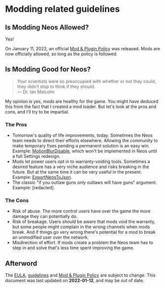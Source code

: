 # Modding related guidelines

## Is Modding Neos Allowed?

Yes!

On January 11, 2022, an official [Mod & Plugin Policy] was released. Mods are now officially allowed, so long as the policy is followed.

## Is Modding Good for Neos?

> Your scientists were so preoccupied with whether or not they could, they didn’t stop to think if they should.  
> — Dr. Ian Malcolm

My opinion is yes, mods are healthy for the game. You might have deduced this from the fact that I created a mod loader. But let's look at the pros and cons, and I'll try to be impartial.

### The Pros

- Tomorrow's quality of life improvements, today. Sometimes the Neos team needs to direct their efforts elsewhere. Allowing the community to make temporary fixes pending a permanent solution is an easy win. Example: [MotionBlurDisable](https://github.com/zkxs/MotionBlurDisable), which won't be implemented in Neos until a full Settings redesign.
- Mods let power users opt in to warranty-voiding tools. Sometimes a desired feature has a very niche audience and risks breaking in the future. But at the same time it can be very useful in the present. Example: [ExportNeosToJson](https://github.com/zkxs/ExportNeosToJson).
- The classic "if you outlaw guns only outlaws will have guns" argument. Example: \[redacted\].
<!-- - Potential to improve the game. If the planets align, what was once a mod could be integrated into the game proper. But let's be honest, it's going to be easier for Froox to build the feature himself than porting some random garbage code in from a mod... -->
<!-- - Possible source of new developers. If you're hiring someone to program for Neos... why not hire someone who's *already* programming for Neos? -->

### The Cons

- Risk of abuse. The more control users have over the game the more damage they can potentially do.
- Risk of breakage. Users *should* be aware that mods void the warranty, but some people might complain in the wrong channels when mods break. And if things go very wrong there's potential for a mod to break an unmodified user over the network.
- Misdirection of effort. If mods create a problem the Neos team has to step in and solve that's less time spent improving the game.
<!-- - IP ramifications. Modding is a slippery slope to decompiling when the complete lack of documentation leaves you in the dark. But the same can be said for regular plugins. -->

## Afterword

The [EULA], [guidelines] and [Mod & Plugin Policy] are subject to change. This document was last updated on **2022-01-12**, and may be out of date.

[eula]: https://store.steampowered.com/eula/740250_eula_0
[guidelines]: https://docs.google.com/document/d/1mqdbIvbj1b2LeFhNzfAASeTpRZk6vmbXISYLdTXTVR4/edit
[Mod & Plugin Policy]: https://wiki.neos.com/Mod_%26_Plugin_Policy
[privacy policy]: https://wiki.neos.com/Neos_Wiki:Privacy_policy
